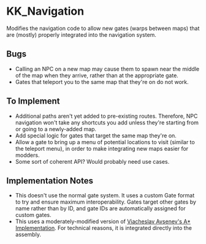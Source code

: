 KK_Navigation
=============
Modifies the navigation code to allow new gates (warps between maps) that are (mostly) properly integrated into the navigation system.

Bugs
----
* Calling an NPC on a new map may cause them to spawn near the middle of the map when they arrive, rather than at the appropriate gate.
* Gates that teleport you to the same map that they're on do not work.

To Implement
------------
* Additional paths aren't yet added to pre-existing routes. Therefore, NPC navigation won't take any shortcuts you add unless they're starting from or going to a newly-added map.
* Add special logic for gates that target the same map they're on.
* Allow a gate to bring up a menu of potential locations to visit (similar to the teleport menu), in order to make integrating new maps easier for modders.
* Some sort of coherent API? Would probably need use cases.

Implementation Notes
--------------------
* This doesn't use the normal gate system. It uses a custom Gate format to try and ensure maximum interoperability. Gates target other gates by name rather than by ID, and gate IDs are automatically assigned for custom gates.
* This uses a moderately-modified version of [Viacheslav Avsenev's A* Implementation](https://github.com/snmslavk/AStar). For technical reasons, it is integrated directly into the assembly.
